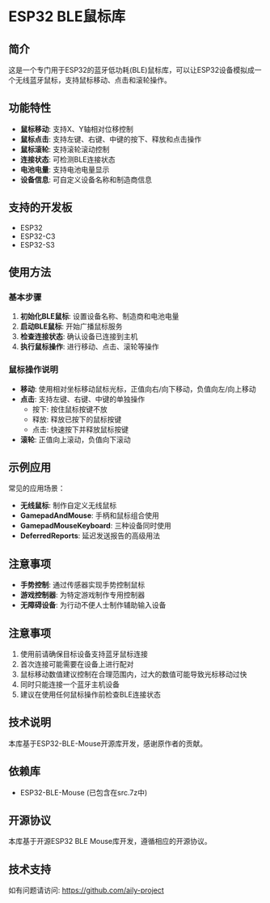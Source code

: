 # ESP32 BLE鼠标库

## 简介

这是一个专门用于ESP32的蓝牙低功耗(BLE)鼠标库，可以让ESP32设备模拟成一个无线蓝牙鼠标，支持鼠标移动、点击和滚轮操作。

## 功能特性

- **鼠标移动**: 支持X、Y轴相对位移控制
- **鼠标点击**: 支持左键、右键、中键的按下、释放和点击操作  
- **鼠标滚轮**: 支持滚轮滚动控制
- **连接状态**: 可检测BLE连接状态
- **电池电量**: 支持电池电量显示
- **设备信息**: 可自定义设备名称和制造商信息

## 支持的开发板

- ESP32
- ESP32-C3  
- ESP32-S3

## 使用方法

### 基本步骤

1. **初始化BLE鼠标**: 设置设备名称、制造商和电池电量
2. **启动BLE鼠标**: 开始广播鼠标服务
3. **检查连接状态**: 确认设备已连接到主机
4. **执行鼠标操作**: 进行移动、点击、滚轮等操作

### 鼠标操作说明

- **移动**: 使用相对坐标移动鼠标光标，正值向右/向下移动，负值向左/向上移动
- **点击**: 支持左键、右键、中键的单独操作
  - 按下: 按住鼠标按键不放
  - 释放: 释放已按下的鼠标按键  
  - 点击: 快速按下并释放鼠标按键
- **滚轮**: 正值向上滚动，负值向下滚动

## 示例应用

常见的应用场景：

- **无线鼠标**: 制作自定义无线鼠标
- **GamepadAndMouse**: 手柄和鼠标组合使用  
- **GamepadMouseKeyboard**: 三种设备同时使用
- **DeferredReports**: 延迟发送报告的高级用法

## 注意事项

- **手势控制**: 通过传感器实现手势控制鼠标
- **游戏控制器**: 为特定游戏制作专用控制器  
- **无障碍设备**: 为行动不便人士制作辅助输入设备

## 注意事项

1. 使用前请确保目标设备支持蓝牙鼠标连接
2. 首次连接可能需要在设备上进行配对
3. 鼠标移动数值建议控制在合理范围内，过大的数值可能导致光标移动过快
4. 同时只能连接一个蓝牙主机设备
5. 建议在使用任何鼠标操作前检查BLE连接状态

## 技术说明

本库基于ESP32-BLE-Mouse开源库开发，感谢原作者的贡献。

## 依赖库

- ESP32-BLE-Mouse (已包含在src.7z中)

## 开源协议

本库基于开源ESP32 BLE Mouse库开发，遵循相应的开源协议。

## 技术支持

如有问题请访问: https://github.com/aily-project
